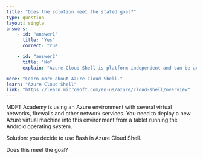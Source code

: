 ```yaml
---
title: "Does the solution meet the stated goal?"
type: question
layout: single
answers:
    - id: "answer1"
      title: "Yes"
      correct: true

    - id: "answer2"
      title: "No"
      explain: "Azure Cloud Shell is platform-independent and can be accessed from any device with a modern web browser. The Bash environment in Cloud Shell provides all the necessary tools to create and manage Azure resources, including virtual machines, regardless of the device you're using to access it."

more: "Learn more about Azure Cloud Shell."
learn: "Azure Cloud Shell"
link: "https://learn.microsoft.com/en-us/azure/cloud-shell/overview"
---
```


MDFT Academy is using an Azure environment with several virtual networks, firewalls and other network services. You need to deploy a new Azure virtual machine into this environment from a tablet running the Android operating system. 

Solution: you decide to use Bash in Azure Cloud Shell. 

Does this meet the goal?